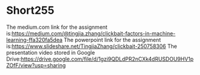 # Short255

The medium.com link for the assignment is:https://medium.com/@tingjia.zhang/clickbait-factors-in-machine-learning-ffa320fa5dea
The powerpoint link for the assignment is:https://www.slideshare.net/TingjiaZhang/clickbait-250758306
The presentation video stored in Google Drive:https://drive.google.com/file/d/1gzi9QDLdPR2nCXk4dRUSDOU9HV1pZOfF/view?usp=sharing
